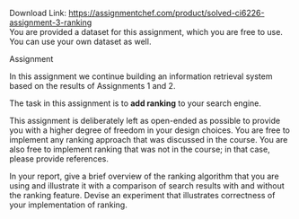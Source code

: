 Download Link: https://assignmentchef.com/product/solved-ci6226-assignment-3-ranking
<br>
You are provided a dataset for this assignment, which you are free to use.  You can use your own dataset as well.

Assignment

In this assignment we continue building an information retrieval system based on the results of Assignments 1 and 2.

The task in this assignment is to <strong>add ranking</strong> to your search engine.

This assignment is deliberately left as open-ended as possible to provide you with a higher degree of freedom in your design choices.  You are free to implement any ranking approach that was discussed in the course.  You are also free to implement ranking that was not in the course; in that case, please provide references.

In your report, give a brief overview of the ranking algorithm that you are using and illustrate it with a comparison of search results with and without the ranking feature.  Devise an experiment that illustrates correctness of your implementation of ranking.


